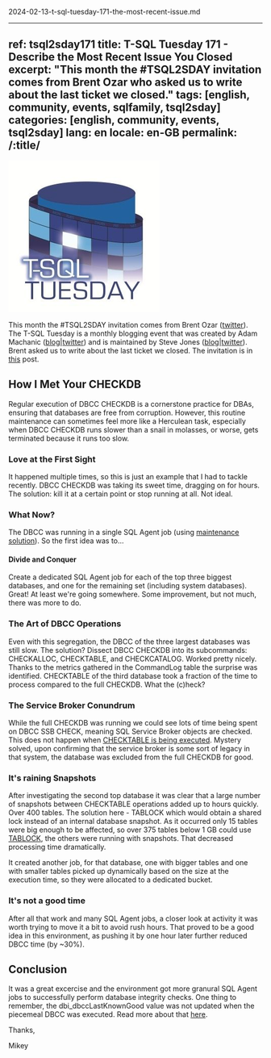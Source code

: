 2024-02-13-t-sql-tuesday-171-the-most-recent-issue.md


---
ref: tsql2sday171
title: T-SQL Tuesday 171 - Describe the Most Recent Issue You Closed
excerpt: "This month the #TSQL2SDAY invitation comes from Brent Ozar who asked us to write about the last ticket we closed."
tags: [english, community, events, sqlfamily, tsql2sday]
categories: [english, community, events, tsql2sday]
lang: en
locale: en-GB
permalink: /:title/
---

[![T-SQL Tuesday Logo](/assets/images/t-sql-tuesday-logo.jpg)](https://www.brentozar.com/archive/2024/02/tsql2sday-invitation-describe-the-most-recent-issue-you-closed/ "T-SQL Tuesday invitation")

This month the #TSQL2SDAY invitation comes from Brent Ozar ([twitter](https://twitter.com/BrentOzarULTD)). The T-SQL Tuesday is a monthly blogging event that was created by Adam Machanic ([blog](http://dataeducation.com/)\|[twitter](https://twitter.com/AdamMachanic)) and is maintained by Steve Jones ([blog](https://voiceofthedba.wordpress.com/)\|[twitter](https://twitter.com/way0utwest)).
Brent asked us to write about the last ticket we closed. The invitation is in [this](https://www.brentozar.com/archive/2024/02/tsql2sday-invitation-describe-the-most-recent-issue-you-closed/) post.


## How I Met Your CHECKDB

Regular execution of DBCC CHECKDB is a cornerstone practice for DBAs, ensuring that databases are free from corruption. However, this routine maintenance can sometimes feel more like a Herculean task, especially when DBCC CHECKDB runs slower than a snail in molasses, or worse, gets terminated because it runs too slow.


### Love at the First Sight

It happened multiple times, so this is just an example that I had to tackle recently. DBCC CHECKDB was taking its sweet time, dragging on for hours. The solution: kill it at a certain point or stop running at all. Not ideal. 


### What Now?

The DBCC was running in a single SQL Agent job (using [maintenance solution](https://ola.hallengren.com/sql-server-integrity-check.html)). So the first idea was to...


#### Divide and Conquer

Create a dedicated SQL Agent job for each of the top three biggest databases, and one for the remaining set (including system databases). Great! At least we're going somewhere. Some improvement, but not much, there was more to do.


### The Art of DBCC Operations

Even with this segregation, the DBCC of the three largest databases was still slow. The solution? Dissect DBCC CHECKDB into its subcommands: CHECKALLOC, CHECKTABLE, and CHECKCATALOG. Worked pretty nicely. Thanks to the metrics gathered in the CommandLog table the surprise was identified. CHECKTABLE of the third database took a fraction of the time to process compared to the full CHECKDB. What the (c)heck?


### The Service Broker Conundrum

While the full CHECKDB was running we could see lots of time being spent on DBCC SSB CHECK, meaning SQL Service Broker objects are checked. This does not happen when [CHECKTABLE is being executed](https://learn.microsoft.com/en-us/sql/t-sql/database-console-commands/dbcc-transact-sql). Mystery solved, upon confirming that the service broker is some sort of legacy in that system, the database was excluded from the full CHECKDB for good.


### It's raining Snapshots

After investigating the second top database it was clear that a large number of snapshots between CHECKTABLE operations added up to hours quickly. Over 400 tables. The solution here - TABLOCK which would obtain a shared lock instead of an internal database snapshot. As it occurred only 15 tables were big enough to be affected, so over 375 tables below 1 GB could use [TABLOCK](https://learn.microsoft.com/en-us/sql/t-sql/database-console-commands/dbcc-checktable-transact-sql?view=sql-server-ver16#tablock), the others were running with snapshots. That decreased processing time dramatically. 

It created another job, for that database, one with bigger tables and one with smaller tables picked up dynamically based on the size at the execution time, so they were allocated to a dedicated bucket.


### It's not a good time

After all that work and many SQL Agent jobs, a closer look at activity it was worth trying to move it a bit to avoid rush hours. That proved to be a good idea in this environment, as pushing it by one hour later further reduced DBCC time (by ~30%).


## Conclusion

It was a great excercise and the environment got more granural SQL Agent jobs to successfully perform database integrity checks. One thing to remember, the dbi_dbccLastKnownGood value was not updated when the piecemeal DBCC was executed. Read more about that [here](https://www.sqlskills.com/blogs/erin/what-checks-update-dbcclastknowngood/).


Thanks,

Mikey